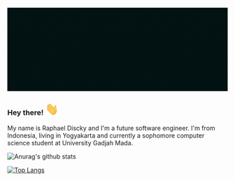 
![cover](https://github.com/raphaeldiscky/raphaeldiscky/blob/master/cover.gif)

### Hey there! <img src="https://github.com/raphaeldiscky/raphaeldiscky/blob/master/wave.gif" width="30px">

My name is Raphael Discky and I'm a future software engineer. I'm from Indonesia, living in Yogyakarta and currently a sophomore computer science student at University Gadjah Mada.

![Anurag's github stats](https://github-readme-stats.vercel.app/api?username=raphaeldiscky&show_icons=true&theme=react)

[![Top Langs](https://github-readme-stats.vercel.app/api/top-langs/?username=anuraghazra&layout=compact)](https://github.com/anuraghazra/github-readme-stats)




